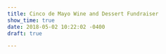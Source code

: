 ```yaml
---
title: Cinco de Mayo Wine and Dessert Fundraiser
show_time: true
date: 2018-05-02 10:22:02 -0400
draft: true

---
```

